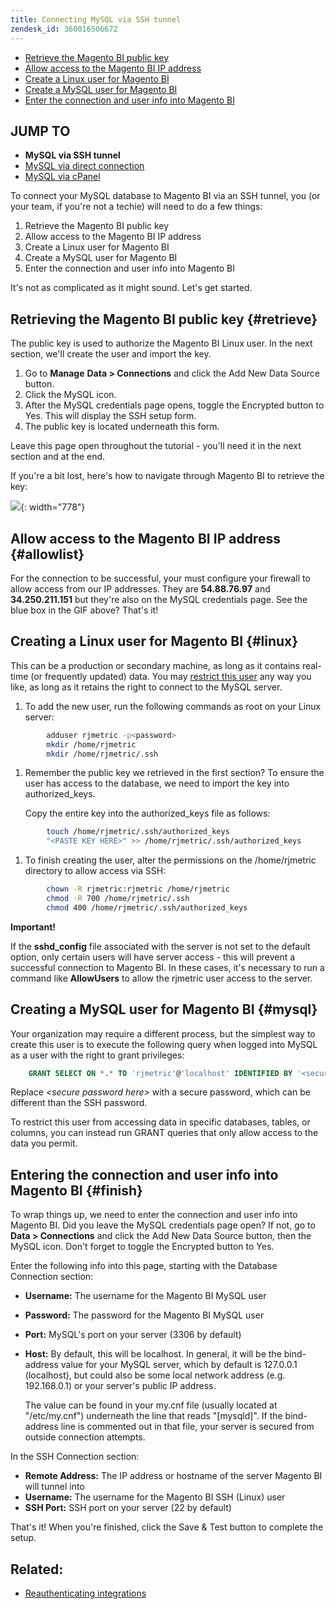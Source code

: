 ```yaml
---
title: Connecting MySQL via SSH tunnel
zendesk_id: 360016506672
---
```


* [Retrieve the Magento BI public key](../#retrieve)
* [Allow access to the Magento BI IP address](../#allowlist)
* [Create a Linux user for Magento BI](../#linux)
* [Create a MySQL user for Magento BI](../#mysql)
* [Enter the connection and user info into Magento BI](../#finish)

## JUMP TO

* **MySQL via SSH tunnel**
* [MySQL via direct connection](../data-analyst/importing-data/integrations/mysql-via-a-direct-connection.md)
* [MySQL via cPanel](../data-analyst/importing-data/integrations/mysql-via-cpanel.md)

To connect your MySQL database to Magento BI via an SSH tunnel, you (or your team, if you\'re not a techie) will need to do a few things:

1. Retrieve the Magento BI public key
1. Allow access to the Magento BI IP address
1. Create a Linux user for Magento BI
1. Create a MySQL user for Magento BI
1. Enter the connection and user info into Magento BI

It\'s not as complicated as it might sound. Let\'s get started.

## Retrieving the Magento BI public key {#retrieve}

The public key is used to authorize the Magento BI Linux user. In the next section, we\'ll create the user and import the key.

1. Go to **Manage** **Data &gt; Connections** and click the Add New Data Source button.
1. Click the MySQL icon.
1. After the MySQL credentials page opens, toggle the Encrypted button to Yes. This will display the SSH setup form.
1. The public key is located underneath this form.

Leave this page open throughout the tutorial - you\'ll need it in the next section and at the end.

If you\'re a bit lost, here\'s how to navigate through Magento BI to retrieve the key:

![](../assets/MySQL_SSH.gif){: width="778"}

## Allow access to the Magento BI IP address {#allowlist}

For the connection to be successful, your must configure your firewall to allow access from our IP addresses. They are **54.88.76.97** and **34.250.211.151** but they\'re also on the MySQL credentials page. See the blue box in the GIF above? That\'s it!

## Creating a Linux user for Magento BI {#linux}

This can be a production or secondary machine, as long as it contains real-time (or frequently updated) data. You may [restrict this user](../administrator/account-management/restrict-db-access.md) any way you like, as long as it retains the right to connect to the MySQL server.

1. To add the new user, run the following commands as root on your Linux server:

```bash
        adduser rjmetric -p<password>
        mkdir /home/rjmetric
        mkdir /home/rjmetric/.ssh
```

1. Remember the public key we retrieved in the first section? To ensure the user has access to the database, we need to import the key into authorized\_keys.

     Copy the entire key into the authorized\_keys file as follows:

```bash
        touch /home/rjmetric/.ssh/authorized_keys
        "<PASTE KEY HERE>" >> /home/rjmetric/.ssh/authorized_keys
```

1. To finish creating the user, alter the permissions on the /home/rjmetric directory to allow access via SSH:

```bash
        chown -R rjmetric:rjmetric /home/rjmetric
        chmod -R 700 /home/rjmetric/.ssh
        chmod 400 /home/rjmetric/.ssh/authorized_keys
```

**Important!**

If the **sshd\_config** file associated with the server is not set to the default option, only certain users will have server access - this will prevent a successful connection to Magento BI. In these cases, it\'s necessary to run a command like **AllowUsers** to allow the rjmetric user access to the server.

## Creating a MySQL user for Magento BI {#mysql}

Your organization may require a different process, but the simplest way to create this user is to execute the following query when logged into MySQL as a user with the right to grant privileges:

```sql
    GRANT SELECT ON *.* TO 'rjmetric'@'localhost' IDENTIFIED BY '<secure password here>';
```

Replace *&lt;secure password here&gt;* with a secure password, which can be different than the SSH password.

To restrict this user from accessing data in specific databases, tables, or columns, you can instead run GRANT queries that only allow access to the data you permit.

## Entering the connection and user info into Magento BI {#finish}

To wrap things up, we need to enter the connection and user info into Magento BI. Did you leave the MySQL credentials page open? If not, go to **Data > Connections** and click the Add New Data Source button, then the MySQL icon. Don\'t forget to toggle the Encrypted button to Yes.

Enter the following info into this page, starting with the Database Connection section:

* **Username:** The username for the Magento BI MySQL user
* **Password:** The password for the Magento BI MySQL user
* **Port:** MySQL\'s port on your server (3306 by default)
* **Host:** By default, this will be localhost. In general, it will be the bind-address value for your MySQL server, which by default is 127.0.0.1 (localhost), but could also be some local network address (e.g. 192.168.0.1) or your server\'s public IP address.

   The value can be found in your my.cnf file (usually located at \"/etc/my.cnf\") underneath the line that reads \"\[mysqld\]\". If the bind-address line is commented out in that file, your server is secured from outside connection attempts.

In the SSH Connection section:

* **Remote Address:** The IP address or hostname of the server Magento BI will tunnel into
* **Username:** The username for the Magento BI SSH (Linux) user
* **SSH Port:** SSH port on your server (22 by default)

That\'s it! When you\'re finished, click the Save & Test button to complete the setup.

## Related:

* [Reauthenticating integrations](https://support.magento.com/hc/en-us/articles/360016733151)
